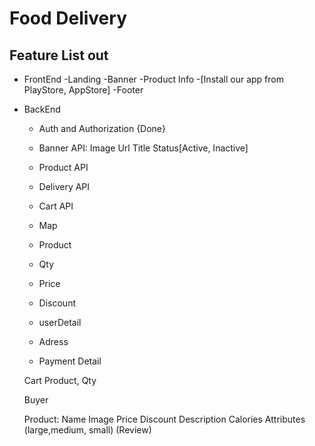 # Food Delivery
## Feature List out 

* FrontEnd
    -Landing
        -Banner
        -Product Info
        -[Install our app from PlayStore, AppStore]
        -Footer

* BackEnd
    - Auth and Authorization {Done}

    - Banner API:
                Image
                Url
                Title
                Status[Active, Inactive]

    - Product API
    - Delivery API
    - Cart API
    - Map
     
    - Product
    - Qty
    - Price
    - Discount
    - userDetail
    - Adress
    - Payment Detail

    Cart
        Product,
        Qty
    
    Buyer

    Product:
        Name
        Image
        Price
        Discount
        Description
        Calories
        Attributes (large,medium, small)
        (Review)
